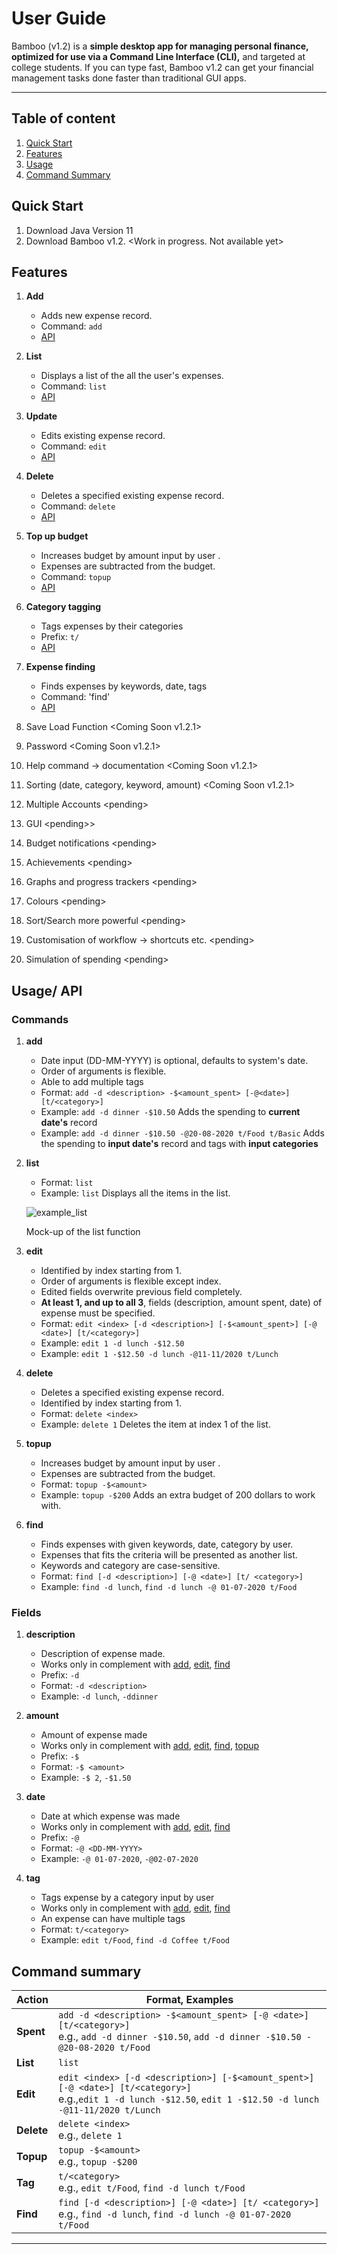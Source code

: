 # User Guide

Bamboo (v1.2) is a **simple desktop app for managing personal finance, optimized for use via a Command Line Interface (CLI),** and targeted at college students. If you can type fast, Bamboo v1.2 can get your financial management tasks done faster than traditional GUI apps.

---

## Table of content

1. [Quick Start](#QuickStart)
2. [Features](#Features)
3. [Usage](#Usage)
4. [Command Summary](#CommandSummary)

## Quick Start <a name="QuickStart"></a>

1. Download Java Version 11
2. Download Bamboo v1.2. &lt;Work in progress. Not available yet&gt;

## Features <a name="Features"></a>

1. **Add**
    - Adds new expense record.
    - Command: `add`
    - [API](#add)

2. **List**
    - Displays a list of the all the user's expenses.
    - Command: `list`
    - [API](#list)

3. **Update**
    - Edits existing expense record.
    - Command: `edit`
    - [API](#edit)

4. **Delete**
    - Deletes a specified existing expense record.
    - Command: `delete`
    - [API](#delete)

5. **Top up budget**
    - Increases budget by amount input by user .
    - Expenses are subtracted from the budget.
    - Command: `topup`
    - [API](#topup)

6. **Category tagging**
    - Tags expenses by their categories
    - Prefix: `t/`
    - [API](#tag)
    
7. **Expense finding**
    - Finds expenses by keywords, date, tags 
    - Command: 'find'
    - [API](#find)    
8. Save Load Function &lt;Coming Soon v1.2.1&gt;
9. Password &lt;Coming Soon v1.2.1&gt;
10. Help command → documentation &lt;Coming Soon v1.2.1&gt;
11. Sorting (date, category, keyword, amount) &lt;Coming Soon v1.2.1&gt;
12. Multiple Accounts &lt;pending&gt;
13. GUI &lt;pending&gt;>
14. Budget notifications &lt;pending&gt;
15. Achievements &lt;pending&gt;
16. Graphs and progress trackers &lt;pending&gt;
17. Colours &lt;pending&gt;
18. Sort/Search more powerful &lt;pending&gt;
19. Customisation of workflow → shortcuts etc. &lt;pending&gt;
20. Simulation of spending &lt;pending&gt;

## Usage/ API <a name="Usage"></a>
### Commands
1. **add** <a name="add"></a>
    - Date input (DD-MM-YYYY) is optional, defaults to system's date.
    - Order of arguments is flexible.
    - Able to add multiple tags
    - Format: `add -d <description> -$<amount_spent> [-@<date>] [t/<category>]`
    - Example: `add -d dinner -$10.50` Adds the spending to **current date's** record
    - Example: `add -d dinner -$10.50 -@20-08-2020 t/Food t/Basic` Adds the spending to **input date's** record and tags with **input categories**

2. **list** <a name="list"></a>
    - Format: `list`
    - Example: `list` Displays all the items in the list.

    ![example_list](./images/ug_example/example_list.png)

    Mock-up of the list function

3. **edit** <a name="edit"></a>
    - Identified by index starting from 1.
    - Order of arguments is flexible except index.
    - Edited fields overwrite previous field completely. 
    - **At least 1, and up to all 3**, fields (description, amount spent, date) of expense must be specified.
    - Format: `edit <index> [-d <description>] [-$<amount_spent>] [-@ <date>] [t/<category>]`
    - Example: `edit 1 -d lunch -$12.50`
    - Example: `edit 1 -$12.50 -d lunch -@11-11/2020 t/Lunch`

4. **delete** <a name="delete"></a>
    - Deletes a specified existing expense record.
    - Identified by index starting from 1.
    - Format:  `delete <index>`
    - Example: `delete 1` Deletes the item at index 1 of the list.

5. **topup** <a name="topup"></a>
    - Increases budget by amount input by user .
    - Expenses are subtracted from the budget.
    - Format: `topup -$<amount>`
    - Example: `topup -$200` Adds an extra budget of 200 dollars to work with.
    
6. **find** <a name="find"></a>
    - Finds expenses with given keywords, date, category by user.
    - Expenses that fits the criteria will be presented as another list.
    - Keywords and category are case-sensitive.
    - Format: `find [-d <description>] [-@ <date>] [t/ <category>]`
    - Example: `find -d lunch`, `find -d lunch -@ 01-07-2020 t/Food`    
    
### Fields
1. **description**
    - Description of expense made.
    - Works only in complement with [add](#add), [edit](#edit), [find](#find)
    - Prefix: `-d`
    - Format: `-d <description>`
    - Example: `-d lunch`, `-ddinner`
    
2. **amount**
    - Amount of expense made
    - Works only in complement with [add](#add), [edit](#edit), [find](#find), [topup](#topup)
    - Prefix: `-$`
    - Format: `-$ <amount>`
    - Example: `-$ 2`, `-$1.50`
    
3. **date**
    - Date at which expense was made
    - Works only in complement with [add](#add), [edit](#edit), [find](#find)
    - Prefix: `-@`
    - Format: `-@ <DD-MM-YYYY>`
    - Example: `-@ 01-07-2020`, `-@02-07-2020`

4. **tag** <a name="tag"></a>
    - Tags expense by a category input by user
    - Works only in complement with [add](#add), [edit](#edit), [find](#find)
    - An expense can have multiple tags
    - Format: `t/<category>`
    - Example: `edit t/Food`, `find -d Coffee t/Food`

## Command summary <a name="CommandSummary"></a>

Action | Format, Examples
--------|------------------
**Spent** | `add -d <description> -$<amount_spent> [-@ <date>] [t/<category>]` <br> e.g., `add -d dinner -$10.50`, `add -d dinner -$10.50 -@20-08-2020 t/Food`
**List** | `list`
**Edit** | `edit <index> [-d <description>] [-$<amount_spent>] [-@ <date>] [t/<category>]`<br> e.g.,`edit 1 -d lunch -$12.50`, `edit 1 -$12.50 -d lunch -@11-11/2020 t/Lunch`
**Delete** | `delete <index>`<br> e.g., `delete 1`
**Topup** | `topup -$<amount>`<br> e.g., `topup -$200`
**Tag** | `t/<category>` <br> e.g., `edit t/Food`, `find -d lunch t/Food`
**Find** | `find [-d <description>] [-@ <date>] [t/ <category>]` <br> e.g., `find -d lunch`, `find -d lunch -@ 01-07-2020 t/Food`  
--------------------------------------------------------------------------------------------------------------------

